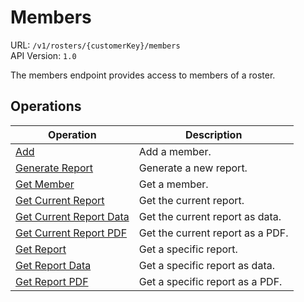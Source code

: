 # Members

URL: `/v1/rosters/{customerKey}/members` \
API Version: `1.0`

The members endpoint provides access to members of a roster.

## Operations

| Operation | Description |
| - | - |
| [Add](add.md) | Add a member. |
| [Generate Report](generate-report.md) | Generate a new report. |
| [Get Member](get.md) | Get a member. |
| [Get Current Report](get-current-report.md) | Get the current report. |
| [Get Current Report Data](get-current-report-data.md) | Get the current report as data. |
| [Get Current Report PDF](get-current-report-pdf.md) | Get the current report as a PDF. |
| [Get Report](get-report.md) | Get a specific report. |
| [Get Report Data](get-report-data.md) | Get a specific report as data. |
| [Get Report PDF](get-report-pdf.md) | Get a specific report as a PDF. |
